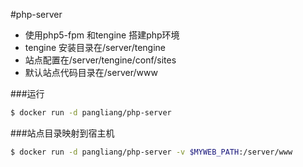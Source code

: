 #php-server

* 使用php5-fpm 和tengine 搭建php环境
* tengine 安装目录在/server/tengine
* 站点配置在/server/tengine/conf/sites
* 默认站点代码目录在/server/www

###运行

```bash
$ docker run -d pangliang/php-server
```

###站点目录映射到宿主机

```bash
$ docker run -d pangliang/php-server -v $MYWEB_PATH:/server/www
```

